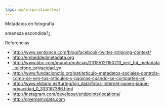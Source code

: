 ```yaml
---
tags: my/inspiration/text
---
```


Metadatos en fotografía 

amenaza escondida?¿

Referencias

- http://www.sentiance.com/blog/facebook-twitter-stripping-context/
- http://embeddedmetadata.org
- http://www.bbc.com/mundo/noticias/2015/02/150213_vert_fut_metadata_telefono_privacidad_yv
- http://www.fundacionctic.org/sat/articulo-metadatos-sociales-controla-como-se-ven-tus-articulos-y-paginas-cuando-se-comparten-en
- http://www.eldiario.es/turing/big_data/fotos-internet-ponen-jaque-privacidad_0_333167386.html
- http://instagram.com/developer/endpoints/locations/
- http://givememydata.com
